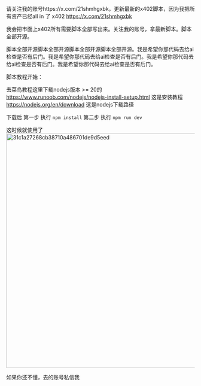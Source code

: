 请关注我的账号https://x.com/21shmhgxbk，更新最新的x402脚本，因为我把所有资产已经all in 了 x402  https://x.com/21shmhgxbk

我会把市面上x402所有需要脚本全部写出来。关注我的账号，拿最新脚本。脚本全部开源。

脚本全部开源脚本全部开源脚本全部开源脚本全部开源。我是希望你那代码去给ai检查是否有后门。我是希望你那代码去给ai检查是否有后门。我是希望你那代码去给ai检查是否有后门。我是希望你那代码去给ai检查是否有后门。

脚本教程开始：

去菜鸟教程这里下载nodejs版本 >= 20的 
https://www.runoob.com/nodejs/nodejs-install-setup.html 这是安装教程
https://nodejs.org/en/download 这是nodejs下载路径

下载后 
第一步 执行 `npm install` 
第二步 执行 `npm run dev` 

这时候就使用了<img width="1020" height="627" alt="31c1a27268cb38710a486701de9d5eed" src="https://github.com/user-attachments/assets/ec44c2a7-2ace-47ce-90fd-e20f7b071d6b" />

如果你还不懂，去的账号私信我
